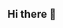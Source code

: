 ## Hi there 👋

<!--
**ly2635/ly2635** is a ✨ _special_ ✨ repository because its `README.md` (this file) appears on your GitHub profile.

Here are some ideas to get you started:

- 🔭 I’m currently working on basic programming of python to explore its versatility in data analysis and automation.
- 🌱 I’m currently learning international finance and monetory policy, with a focus on understanding global economic impacts and strategies.
- 👯 I’m looking to collaborate on projects that focused on finance and data analysis with the aim to uncover insights and drive informed decision-making.
- 🤔 I’m looking for help with creating impactful initiatives for children in undeserved area, especially around education and community development.
- 💬 Ask me about travelling! I’ve explored unique destinations and have a love for capturing cultural moments through photography.
- 📫 How to reach me: ly2635@columbia.edu
- 😄 Pronouns: she/her
- ⚡ Fun fact: I have six cats--two proud parents and their four adorable, energetic kittens. My place feels like a lively feline family reunion every day, full of cuddles, playtime, and endless entertainment!
-->
